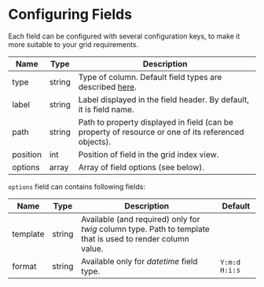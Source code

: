 Configuring Fields
==================

Each field can be configured with several configuration keys, to make it
more suitable to your grid requirements.

  | Name     | Type   | Description                                                                                         |
  |----------|--------|-----------------------------------------------------------------------------------------------------|
  | type     | string | Type of column. Default field types are described [here](field_types.md).                           |
  | label    | string | Label displayed in the field header. By default, it is field name.                                  |
  | path     | string | Path to property displayed in field (can be property of resource or one of its referenced objects). |
  | position | int    | Position of field in the grid index view.                                                           |
  | options  | array  | Array of field options (see below).                                                                 |

`options` field can contains following fields:

  | Name     | Type   | Description                                                                                                 | Default     |
  |----------|--------|-------------------------------------------------------------------------------------------------------------|-------------|
  | template | string | Available (and required) only for *twig* column type. Path to template that is used to render column value. |             |
  | format   | string | Available only for *datetime* field type.                                                                   | `Y:m:d` `H:i:s` |
